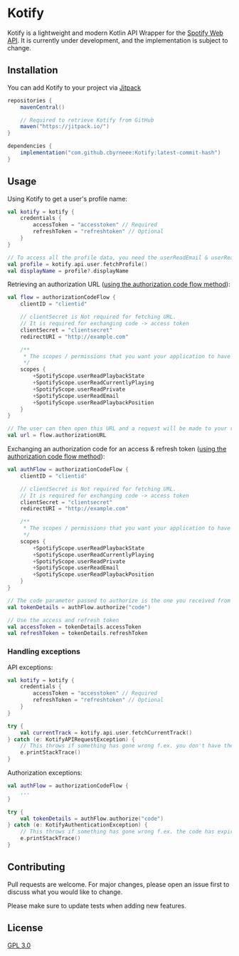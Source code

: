# Kotify

Kotify is a lightweight and modern Kotlin API Wrapper for
the [Spotify Web API](https://developer.spotify.com/documentation/web-api). It is currently under development, and the
implementation is subject to change.

## Installation

You can add Kotify to your project via [Jitpack](https://jitpack.io)

```groovy
repositories {
    mavenCentral()

    // Required to retrieve Kotify from GitHub
    maven("https://jitpack.io/")
}

dependencies {
    implementation("com.github.cbyrneee:Kotify:latest-commit-hash")
}
```

## Usage

Using Kotify to get a user's profile name:

```kotlin
val kotify = kotify {
    credentials {
        accessToken = "accesstoken" // Required
        refreshToken = "refreshtoken" // Optional
    }
}

// To access all the profile data, you need the userReadEmail & userReadPrivate scopes
val profile = kotify.api.user.fetchProfile()
val displayName = profile?.displayName
```

Retrieving an authorization
URL ([using the authorization code flow method](https://developer.spotify.com/documentation/general/guides/authorization-guide/#authorization-code-flow)):

```kotlin
val flow = authorizationCodeFlow {
    clientID = "clientid"

    // clientSecret is Not required for fetching URL.
    // It is required for exchanging code -> access token
    clientSecret = "clientsecret"
    redirectURI = "http://example.com"

    /**
     * The scopes / permissions that you want your application to have
     */
    scopes {
        +SpotifyScope.userReadPlaybackState
        +SpotifyScope.userReadCurrentlyPlaying
        +SpotifyScope.userReadPrivate
        +SpotifyScope.userReadEmail
        +SpotifyScope.userReadPlaybackPosition
    }
}

// The user can then open this URL and a request will be made to your redirectURI with a "code" parameter
val url = flow.authorizationURL
```

Exchanging an authorization code for an access & refresh
token ([using the authorization code flow method](https://developer.spotify.com/documentation/general/guides/authorization-guide/#authorization-code-flow)):

```kotlin
val authFlow = authorizationCodeFlow {
    clientID = "clientid"

    // clientSecret is Not required for fetching URL.
    // It is required for exchanging code -> access token
    clientSecret = "clientsecret"
    redirectURI = "http://example.com"

    /**
     * The scopes / permissions that you want your application to have
     */
    scopes {
        +SpotifyScope.userReadPlaybackState
        +SpotifyScope.userReadCurrentlyPlaying
        +SpotifyScope.userReadPrivate
        +SpotifyScope.userReadEmail
        +SpotifyScope.userReadPlaybackPosition
    }
}

// The code parameter passed to authorize is the one you received from the redirectURI
val tokenDetails = authFlow.authorize("code")

// Use the access and refresh token
val accessToken = tokenDetails.accessToken
val refreshToken = tokenDetails.refreshToken
```

### Handling exceptions

API exceptions:

```kotlin
val kotify = kotify {
    credentials {
        accessToken = "accesstoken" // Required
        refreshToken = "refreshtoken" // Optional
    }
}

try {
    val currentTrack = kotify.api.user.fetchCurrentTrack()
} catch (e: KotifyAPIRequestException) {
    // This throws if something has gone wrong f.ex. you don't have the correct permissions
    e.printStackTrace()
}
```

Authorization exceptions:

```kotlin
val authFlow = authorizationCodeFlow {
    ...
}

try {
    val tokenDetails = authFlow.authorize("code")
} catch (e: KotifyAuthenticationException) {
    // This throws if something has gone wrong f.ex. the code has expired
    e.printStackTrace()
}
```

## Contributing

Pull requests are welcome. For major changes, please open an issue first to discuss what you would like to change.

Please make sure to update tests when adding new features.

## License

[GPL 3.0](https://choosealicense.com/licenses/gpl-3.0/)
